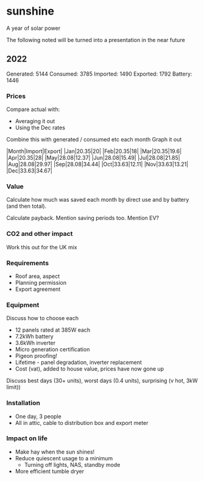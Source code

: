 # sunshine

A year of solar power

The following noted will be turned into a presentation
in the near future

## 2022

Generated: 5144
Consumed: 3785
Imported: 1490
Exported: 1792
Battery: 1446

### Prices

Compare actual with:
- Averaging it out
- Using the Dec rates

Combine this with generated / consumed etc each month
Graph it out

|Month|Import|Export|
|Jan|20.35|20|
|Feb|20.35|18|
|Mar|20.35|19.6|
|Apr|20.35|28|
|May|28.08|12.37|
|Jun|28.08|15.49|
|Jul|28.08|21.85|
|Aug|28.08|29.97|
|Sep|28.08|34.44|
|Oct|33.63|12.11|
|Nov|33.63|13.21|
|Dec|33.63|34.67|

### Value

Calculate how much was saved each month
by direct use and by battery (and then total).

Calculate payback. Mention saving periods too.
Mention EV?

### CO2 and other impact

Work this out for the UK mix

### Requirements
- Roof area, aspect
- Planning permission
- Export agreement

### Equipment

Discuss how to choose each

- 12 panels rated at 385W each
- 7.2kWh battery
- 3.6kWh inverter
- Micro generation certification 
- Pigeon proofing!
- Lifetime - panel degradation, inverter replacement 
- Cost (vat), added to house value, prices have now gone up

Discuss best days (30+ units), 
worst days (0.4 units), surprising (v hot, 3kW limit))

### Installation
- One day, 3 people
- All in attic, cable to distribution box and export meter

### Impact on life
- Make hay when the sun shines!
- Reduce quiescent usage to a minimum
  - Turning off lights, NAS, standby mode
- More efficient tumble dryer
